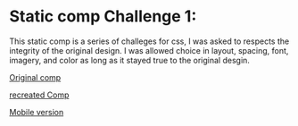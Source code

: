# Static comp Challenge 1:

This static comp is a series of challeges for css, I was asked to respects the integrity of the original design. I was allowed  choice in layout, spacing, font, imagery, and color as long as it stayed true to the original desgin.

[Original comp](images/comp-given.png)

[recreated Comp](images/fullsite-screen-shot.png)

[Mobile version](images/mobile-screen-shot.png)
